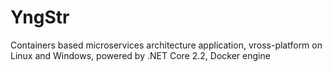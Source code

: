 # YngStr
 Containers based microservices architecture application, vross-platform on Linux and Windows, powered by .NET Core 2.2, Docker engine
